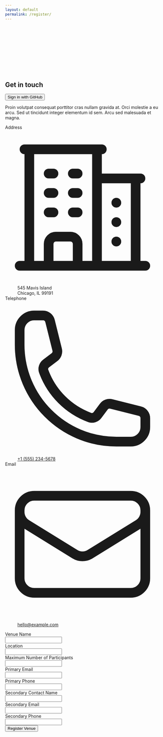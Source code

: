 ```yaml
---
layout: default
permalink: /register/
---
```


<div class="relative isolate bg-gray-900">
  <div class="mx-auto grid max-w-7xl grid-cols-1 lg:grid-cols-2">
    <div class="relative px-6 pb-20 pt-24 sm:pt-32 lg:static lg:px-8 lg:py-48">
      <div class="mx-auto max-w-xl lg:mx-0 lg:max-w-lg">
        <div class="absolute inset-y-0 left-0 -z-10 w-full overflow-hidden ring-1 ring-white/5 lg:w-1/2">
          <svg class="absolute inset-0 h-full w-full stroke-gray-700 [mask-image:radial-gradient(100%_100%_at_top_right,white,transparent)]" aria-hidden="true">
            <defs>
              <pattern id="54f88622-e7f8-4f1d-aaf9-c2f5e46dd1f2" width="200" height="200" x="100%" y="-1" patternUnits="userSpaceOnUse">
                <path d="M130 200V.5M.5 .5H200" fill="none" />
              </pattern>
            </defs>
            <svg x="100%" y="-1" class="overflow-visible fill-gray-800/20">
              <path d="M-470.5 0h201v201h-201Z" stroke-width="0" />
            </svg>
            <rect width="100%" height="100%" stroke-width="0" fill="url(#54f88622-e7f8-4f1d-aaf9-c2f5e46dd1f2)" />
          </svg>
          <div class="absolute -left-56 top-[calc(100%-13rem)] transform-gpu blur-3xl lg:left-[max(-14rem,calc(100%-59rem))] lg:top-[calc(50%-7rem)]" aria-hidden="true">
            <div class="aspect-[1155/678] w-[72.1875rem] bg-gradient-to-br from-[#80caff] to-[#4f46e5] opacity-20" style="clip-path: polygon(74.1% 56.1%, 100% 38.6%, 97.5% 73.3%, 85.5% 100%, 80.7% 98.2%, 72.5% 67.7%, 60.2% 37.8%, 52.4% 32.2%, 47.5% 41.9%, 45.2% 65.8%, 27.5% 23.5%, 0.1% 35.4%, 17.9% 0.1%, 27.6% 23.5%, 76.1% 2.6%, 74.1% 56.1%)"></div>
          </div>
        </div>
        <h2 class="text-3xl font-bold tracking-tight text-white">Get in touch</h2>
        <button id="sign-in-button">Sign in with GitHub</button>
        <p class="mt-6 text-lg leading-8 text-gray-300">Proin volutpat consequat porttitor cras nullam gravida at. Orci molestie a eu arcu. Sed ut tincidunt integer elementum id sem. Arcu sed malesuada et magna.</p>
        <dl class="mt-10 space-y-4 text-base leading-7 text-gray-300">
          <div class="flex gap-x-4">
            <dt class="flex-none">
              <span class="sr-only">Address</span>
              <svg class="h-7 w-6 text-gray-400" fill="none" viewBox="0 0 24 24" stroke-width="1.5" stroke="currentColor" aria-hidden="true">
                <path stroke-linecap="round" stroke-linejoin="round" d="M2.25 21h19.5m-18-18v18m10.5-18v18m6-13.5V21M6.75 6.75h.75m-.75 3h.75m-.75 3h.75m3-6h.75m-.75 3h.75m-.75 3h.75M6.75 21v-3.375c0-.621.504-1.125 1.125-1.125h2.25c.621 0 1.125.504 1.125 1.125V21M3 3h12m-.75 4.5H21m-3.75 3.75h.008v.008h-.008v-.008zm0 3h.008v.008h-.008v-.008zm0 3h.008v.008h-.008v-.008z" />
              </svg>
            </dt>
            <dd>545 Mavis Island<br>Chicago, IL 99191</dd>
          </div>
          <div class="flex gap-x-4">
            <dt class="flex-none">
              <span class="sr-only">Telephone</span>
              <svg class="h-7 w-6 text-gray-400" fill="none" viewBox="0 0 24 24" stroke-width="1.5" stroke="currentColor" aria-hidden="true">
                <path stroke-linecap="round" stroke-linejoin="round" d="M2.25 6.75c0 8.284 6.716 15 15 15h2.25a2.25 2.25 0 002.25-2.25v-1.372c0-.516-.351-.966-.852-1.091l-4.423-1.106c-.44-.11-.902.055-1.173.417l-.97 1.293c-.282.376-.769.542-1.21.38a12.035 12.035 0 01-7.143-7.143c-.162-.441.004-.928.38-1.21l1.293-.97c.363-.271.527-.734.417-1.173L6.963 3.102a1.125 1.125 0 00-1.091-.852H4.5A2.25 2.25 0 002.25 4.5v2.25z" />
              </svg>
            </dt>
            <dd><a class="hover:text-white" href="tel:+1 (555) 234-5678">+1 (555) 234-5678</a></dd>
          </div>
          <div class="flex gap-x-4">
            <dt class="flex-none">
              <span class="sr-only">Email</span>
              <svg class="h-7 w-6 text-gray-400" fill="none" viewBox="0 0 24 24" stroke-width="1.5" stroke="currentColor" aria-hidden="true">
                <path stroke-linecap="round" stroke-linejoin="round" d="M21.75 6.75v10.5a2.25 2.25 0 01-2.25 2.25h-15a2.25 2.25 0 01-2.25-2.25V6.75m19.5 0A2.25 2.25 0 0019.5 4.5h-15a2.25 2.25 0 00-2.25 2.25m19.5 0v.243a2.25 2.25 0 01-1.07 1.916l-7.5 4.615a2.25 2.25 0 01-2.36 0L3.32 8.91a2.25 2.25 0 01-1.07-1.916V6.75" />
              </svg>
            </dt>
            <dd><a class="hover:text-white" href="mailto:hello@example.com">hello@example.com</a></dd>
          </div>
        </dl>
      </div>
    </div>
   <form id="venue-registration-form" class="px-6 pb-24 pt-20 sm:pb-32 lg:px-8 lg:py-48">
  <div class="mx-auto max-w-xl lg:mr-0 lg:max-w-lg">
    <div class="grid grid-cols-1 gap-x-8 gap-y-6 sm:grid-cols-2">
      <!-- Venue Name -->
      <div class="sm:col-span-2">
        <label for="venue-name" class="block text-sm font-semibold leading-6 text-white">Venue Name</label>
        <div class="mt-2.5">
          <input type="text" name="venue-name" id="venue-name" class="block w-full rounded-md border-0 bg-white/5 px-3.5 py-2 text-white shadow-sm ring-1 ring-inset ring-white/10 focus:ring-2 focus:ring-inset focus:ring-indigo-500 sm:text-sm sm:leading-6">
        </div>
      </div>
      <!-- Venue Location -->
      <div class="sm:col-span-2">
        <label for="location" class="block text-sm font-semibold leading-6 text-white">Location</label>
        <div class="mt-2.5">
          <input type="text" name="location" id="location" class="block w-full rounded-md border-0 bg-white/5 px-3.5 py-2 text-white shadow-sm ring-1 ring-inset ring-white/10 focus:ring-2 focus:ring-inset focus:ring-indigo-500 sm:text-sm sm:leading-6">
        </div>
      </div>
      <!-- Maximum Number of Participants -->
      <div class="sm:col-span-2">
        <label for="max-participants" class="block text-sm font-semibold leading-6 text-white">Maximum Number of Participants</label>
        <div class="mt-2.5">
          <input type="number" name="max-participants" id="max-participants" class="block w-full rounded-md border-0 bg-white/5 px-3.5 py-2 text-white shadow-sm ring-1 ring-inset ring-white/10 focus:ring-2 focus:ring-inset focus:ring-indigo-500 sm:text-sm sm:leading-6">
        </div>
      </div>
      <!-- Primary Email -->
      <div>
        <label for="primary-email" class="block text-sm font-semibold leading-6 text-white">Primary Email</label>
        <div class="mt-2.5">
          <input type="email" name="primary-email" id="primary-email" class="block w-full rounded-md border-0 bg-white/5 px-3.5 py-2 text-white shadow-sm ring-1 ring-inset ring-white/10 focus:ring-2 focus:ring-inset focus:ring-indigo-500 sm:text-sm sm:leading-6">
        </div>
      </div>
      <!-- Primary Phone -->
      <div>
        <label for="primary-phone" class="block text-sm font-semibold leading-6 text-white">Primary Phone</label>
        <div class="mt-2.5">
          <input type="tel" name="primary-phone" id="primary-phone" class="block w-full rounded-md border-0 bg-white/5 px-3.5 py-2 text-white shadow-sm ring-1 ring-inset ring-white/10 focus:ring-2 focus:ring-inset focus:ring-indigo-500 sm:text-sm sm:leading-6">
        </div>
      </div>
      <!-- Secondary Contact Name -->
      <div class="sm:col-span-2">
        <label for="secondary-contact-name" class="block text-sm font-semibold leading-6 text-white">Secondary Contact Name</label>
        <div class="mt-2.5">
          <input type="text" name="secondary-contact-name" id="secondary-contact-name" class="block w-full rounded-md border-0 bg-white/5 px-3.5 py-2 text-white shadow-sm ring-1 ring-inset ring-white/10 focus:ring-2 focus:ring-inset focus:ring-indigo-500 sm:text-sm sm:leading-6">
        </div>
      </div>
      <!-- Secondary Email -->
      <div>
        <label for="secondary-email" class="block text-sm font-semibold leading-6 text-white">Secondary Email</label>
        <div class="mt-2.5">
          <input type="email" name="secondary-email" id="secondary-email" class="block w-full rounded-md border-0 bg-white/5 px-3.5 py-2 text-white shadow-sm ring-1 ring-inset ring-white/10 focus:ring-2 focus:ring-inset focus:ring-indigo-500 sm:text-sm sm:leading-6">
        </div>
      </div>
      <!-- Secondary Phone -->
      <div>
        <label for="secondary-phone" class="block text-sm font-semibold leading-6 text-white">Secondary Phone</label>
        <div class="mt-2.5">
          <input type="tel" name="secondary-phone" id="secondary-phone" class="block w-full rounded-md border-0 bg-white/5 px-3.5 py-2 text-white shadow-sm ring-1 ring-inset ring-white/10 focus:ring-2 focus:ring-inset focus:ring-indigo-500 sm:text-sm sm:leading-6">
        </div>
      </div>
    </div>
    <div class="mt-8 flex justify-end">
      <button type="submit" class="rounded-md bg-indigo-500 px-3.5 py-2.5 text-center text-sm font-semibold text-white shadow-sm hover:bg-indigo-400 focus-visible:outline focus-visible:outline-2 focus-visible:outline-offset-2 focus-visible:outline-indigo-500">Register Venue</button>
    </div>
  </div>
</form>

  </div>
</div>
<script type="module">
  // Import the functions you need from the SDKs you need
  import { initializeApp } from "https://www.gstatic.com/firebasejs/10.7.2/firebase-app.js";
  import { getFirestore, collection, addDoc } from "https://www.gstatic.com/firebasejs/10.7.2/firebase-firestore.js";
  import { getAuth, signInWithPopup, GithubAuthProvider } from "https://www.gstatic.com/firebasejs/10.7.2/firebase-auth.js";

  // Your web app's Firebase configuration
  const firebaseConfig = {
    apiKey: "AIzaSyBVxk1NQLeHzd6ibSHGvKww3ctk2KdfX_0",
    authDomain: "global-devops-experience.firebaseapp.com",
    projectId: "global-devops-experience",
    storageBucket: "global-devops-experience.appspot.com",
    messagingSenderId: "1021726338520",
    appId: "1:1021726338520:web:ce0ba19e00b3a6ed5396ad"
  };

 // Initialize Firebase and Firestore
  const app = initializeApp(firebaseConfig);
  const db = getFirestore(app);
 const auth = getAuth(app);

  // GitHub Auth Provider
  const provider = new GithubAuthProvider();

  // Sign in with GitHub
  document.getElementById('sign-in-button').addEventListener('click', () => {
    signInWithPopup(auth, provider)
      .then((result) => {
        // User signed in
        console.log('User signed in:', result.user);
        // Show the venue registration form
      })
      .catch((error) => {
        console.error('Authentication error:', error);
      });
  });

  // Form submission handler
  document.getElementById('venue-registration-form').addEventListener('submit', async function(e) {
       e.preventDefault();
    if (!auth.currentUser) {
      console.error('User not authenticated');
      return;
    }

      // Get form values
      var venueName = document.getElementById('venue-name').value;
      var location = document.getElementById('location').value;
      var maxParticipants = document.getElementById('max-participants').value;
      var primaryEmail = document.getElementById('primary-email').value;
      var primaryPhone = document.getElementById('primary-phone').value;
      var secondaryContactName = document.getElementById('secondary-contact-name').value;
      var secondaryEmail = document.getElementById('secondary-email').value;
      var secondaryPhone = document.getElementById('secondary-phone').value;

      try {
        // Add a new document to the Firestore collection
        await addDoc(collection(db, 'venues'), {
          venueName: venueName,
          location: location,
          maxParticipants: maxParticipants,
          primaryEmail: primaryEmail,
          primaryPhone: primaryPhone,
          secondaryContactName: secondaryContactName,
          secondaryEmail: secondaryEmail,
          secondaryPhone: secondaryPhone
        });
        console.log('Venue registered successfully!');
        // Handle successful submission
      } catch (error) {
        console.error('Error registering venue:', error);
        // Handle errors
      }
  });
</script>

